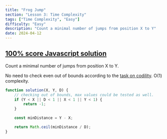 ```yaml
---
title: "Frog Jump"
section: "Lesson 3: Time Complexity"
tags: ["Time Complexity", "Easy"]
difficulty: "Easy"
description: "Count a minimal number of jumps from position X to Y"
date: 2024-04-12
---
```


## [100% score Javascript solution](https://app.codility.com/demo/results/trainingEHKBB4-WQV/)

Count a minimal number of jumps from position X to Y.

No need to check even out of bounds according to the [task on codility](https://app.codility.com/programmers/lessons/3-time_complexity/frog_jmp/). O(1) complexity.


```javascript
function solution(X, Y, D) {
    // checking out of bounds, max values could be tested as well. 
    if (Y < X || D < 1 || X < 1 || Y < 1) {
        return -1;
    }

    const minDistance = Y - X;

    return Math.ceil(minDistance / D);
}
```